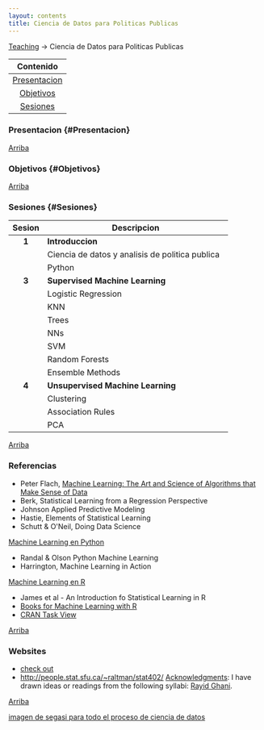 ```yaml
---
layout: contents
title: Ciencia de Datos para Politicas Publicas
---
```


<a name="Contenido"></a>

[Teaching](../../teaching.md) &rarr; Ciencia de Datos para Politicas Publicas

| Contenido |
| :---: |
| [Presentacion](#Presentacion) |
| [Objetivos](#Objetivo) |
| [Sesiones](#Sesiones) |

### Presentacion {#Presentacion}


[Arriba](#Contenido)

### Objetivos {#Objetivos}


[Arriba](#Contenido)

### Sesiones {#Sesiones}

| Sesion       | Descripcion  |
|:-------------:|--------------|
| **1**   | **Introduccion** |
|         | Ciencia de datos y analisis de politica publica &nbsp; <a href="#" style="color:black;"><i class="fas fa-chalkboard-teacher" style="font-size:1em"></i></a>  |
|         | Python &nbsp; <a href="#" style="color:black;"><i class="fas fa-folder-open" style="font-size:1em"></i></a> |
| **3**   | **Supervised Machine Learning**    |
|         | Logistic Regression       |
|         | KNN       |
|         | Trees |
|         | NNs  |
|         | SVM  |
|         | Random Forests  |
|         | Ensemble Methods  |
| **4**   | **Unsupervised Machine Learning** |
|         | Clustering  |
|         | Association Rules  |
|         | PCA  |


[Arriba](#Contenido)

### Referencias
- Peter Flach, [Machine Learning: The Art and Science of Algorithms that Make Sense of Data](https://www.amazon.com/Machine-Learning-Science-Algorithms-Sense/dp/1107422221)
- Berk, Statistical Learning from a Regression Perspective
- Johnson Applied Predictive Modeling
- Hastie, Elements of Statistical Learning
- Schutt & O'Neil, Doing Data Science

<u>Machine Learning en Python</u>
- Randal & Olson Python Machine Learning
- Harrington, Machine Learning in Action

<u>Machine Learning en R</u>
- James et al - An Introduction fo Statistical Learning in R
- [Books for Machine Learning with R](https://machinelearningmastery.com/books-for-machine-learning-with-r/)
- [CRAN Task View](https://cran.r-project.org/web/views/MachineLearning.html)

[Arriba](#Contenido)

### Websites
- [check out](http://www.rayidghani.com/teaching)
- http://people.stat.sfu.ca/~raltman/stat402/
<u>Acknowledgments</u>: I have drawn ideas or readings from the following syllabi: [Rayid Ghani](http://www.rayidghani.com/teaching).

[Arriba](#Contenido)

[imagen de segasi para todo el proceso de ciencia de datos](http://segasi.com.mx/cursos/mcb/)
